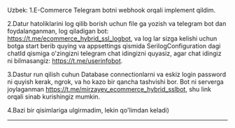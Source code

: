 Uzbek:
1.E-Commerce Telegram botni webhook orqali implement qildim.

2.Datur hatoliklarini log qilib borish uchun file ga yozish 
va telegram bot dan foydalanganman, log qiladigan bot: https://t.me/ecommerce_hybrid_ssl_logbot,
va log lar sizga kelishi uchun botga start berib quying va appsettings qismida 
SerilogConfiguration dagi chatId qismiga o'zingizni telegram chat idingizni quyasiz,
agar chat idingiz ni bilmasangiz: https://t.me/userinfobot.

3.Dastur run qilish cuhun Database connectionlarni va eskiz login password ni quyish kerak, ngrok,
va ho kazo bir qancha tashvishi bor. Bot ni serverga joylaganman https://t.me/mirzayev_ecommerce_hybrid_sslbot,
shu link orqali sinab kurishingiz mumkin.

4.Bazi bir qisimlariga ulgirmadim, lekin qo'limdan keladi)

---------------------------------------------------------------------------------------------------------------

